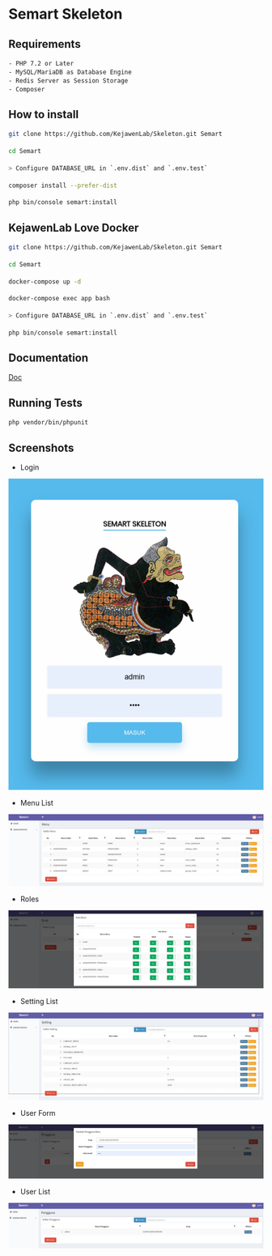 # Semart Skeleton

## Requirements

```bash
- PHP 7.2 or Later
- MySQL/MariaDB as Database Engine
- Redis Server as Session Storage
- Composer

```

## How to install

```bash
git clone https://github.com/KejawenLab/Skeleton.git Semart

cd Semart

> Configure DATABASE_URL in `.env.dist` and `.env.test`

composer install --prefer-dist

php bin/console semart:install
```

## KejawenLab Love Docker

```bash
git clone https://github.com/KejawenLab/Skeleton.git Semart

cd Semart 

docker-compose up -d

docker-compose exec app bash

> Configure DATABASE_URL in `.env.dist` and `.env.test`

php bin/console semart:install
```

## Documentation

[Doc](doc)

## Running Tests

```bash
php vendor/bin/phpunit
```

## Screenshots

* Login

![Login](doc/imgs/login.png "Login")

* Menu List

![Menu List](doc/imgs/menu_list.png "Menu List")

* Roles

![Roles](doc/imgs/roles.png "Roles")

* Setting List

![Setting List](doc/imgs/setting_list.png "Setting List")

* User Form

![User Form](doc/imgs/user_form.png "User Form")

* User List

![User List](doc/imgs/user_list.png "User List")
